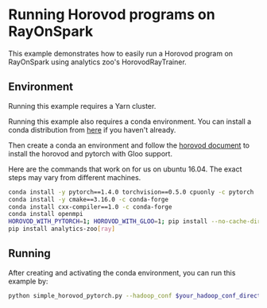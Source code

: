 # Running Horovod programs on RayOnSpark

This example demonstrates how to easily run a Horovod program on RayOnSpark using
analytics zoo's HorovodRayTrainer.


## Environment

Running this example requires a Yarn cluster.

Running this example also requires a conda environment. You can install a conda distribution from [here](https://docs.conda.io/projects/conda/en/latest/user-guide/install/)
if you haven't already.

Then create a conda an environment and follow the [horovod document](https://github.com/horovod/horovod/blob/master/docs/install.rst) to install the horovod and pytorch with Gloo support.

Here are the commands that work on for us on ubuntu 16.04. The exact steps may vary from different machines.

```bash
conda install -y pytorch==1.4.0 torchvision==0.5.0 cpuonly -c pytorch
conda install -y cmake==3.16.0 -c conda-forge
conda install cxx-compiler==1.0 -c conda-forge
conda install openmpi
HOROVOD_WITH_PYTORCH=1; HOROVOD_WITH_GLOO=1; pip install --no-cache-dir horovod==0.19.1
pip install analytics-zoo[ray]
```

## Running

After creating and activating the conda environment, you can run this example by:

```bash
python simple_horovod_pytorch.py --hadoop_conf $your_hadoop_conf_directory --conda_name $your_conda_env_name

```
